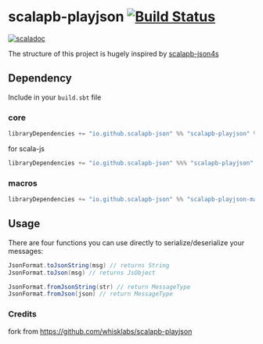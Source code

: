 # scalapb-playjson [![Build Status](https://travis-ci.com/scalapb-json/scalapb-playjson.svg?branch=master)](https://travis-ci.com/scalapb-json/scalapb-playjson)
[![scaladoc](https://javadoc-badge.appspot.com/io.github.scalapb-json/scalapb-playjson_2.12.svg?label=scaladoc)](https://javadoc-badge.appspot.com/io.github.scalapb-json/scalapb-playjson_2.12/scalapb_playjson/index.html?javadocio=true)

The structure of this project is hugely inspired by [scalapb-json4s](https://github.com/scalapb/scalapb-json4s)

## Dependency

Include in your `build.sbt` file

### core

```scala
libraryDependencies += "io.github.scalapb-json" %% "scalapb-playjson" % "0.14.0"
```

for scala-js

```scala
libraryDependencies += "io.github.scalapb-json" %%% "scalapb-playjson" % "0.14.0"
```

### macros

```scala
libraryDependencies += "io.github.scalapb-json" %% "scalapb-playjson-macros" % "0.14.0"
```

## Usage

There are four functions you can use directly to serialize/deserialize your messages:

```scala
JsonFormat.toJsonString(msg) // returns String
JsonFormat.toJson(msg) // returns JsObject

JsonFormat.fromJsonString(str) // return MessageType
JsonFormat.fromJson(json) // return MessageType
```

### Credits

fork from https://github.com/whisklabs/scalapb-playjson
